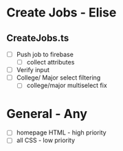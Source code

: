 # Create Jobs - Elise
## CreateJobs.ts
- [ ] Push job to firebase
    - [ ] collect attributes
- [ ] Verify input
- [ ] College/ Major select filtering
    - [ ] college/major multiselect fix
# General - Any
- [ ] homepage HTML - high priority
- [ ] all CSS - low priority